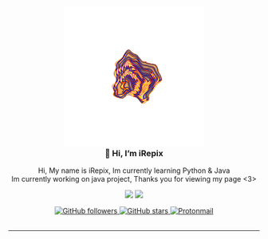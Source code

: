 <a>
  <h3 align="center">
    <img
      src="https://github.com/iRepix/iRepix/blob/main/Assets/image.png"
      width="280"
    /><br />
    👋 Hi, I’m iRepix
  </h3>
  <p align="center">
    Hi, My name is iRepix, Im currently learning Python & Java<br />
    Im currently working on java project, Thanks you for viewing my page <3>
  </p>
</a>

<p align="center">
  <img
    src="https://raw.githubusercontent.com/catppuccin/catppuccin/dev/assets/palette/morning.png"
    width="175"
  />
  <img
    src="https://raw.githubusercontent.com/catppuccin/catppuccin/dev/assets/palette/night.png"
    width="175"
  />
</p>

<div align="center">
  <a href="https://github.com/iRepix?tab=followers">
    <img
      alt="GitHub followers"
      src="https://img.shields.io/github/followers/iRepix?logo=github&colorA=1e1e28&colorB=c9cbff&style=for-the-badge"
    />
  </a>
  <a href="https://github.com/iRepix">
    <img
      alt="GitHub stars"
      src="https://img.shields.io/github/stars/iRepix?logo=github&colorA=1e1e28&colorB=c9cbff&style=for-the-badge"
    />
  </a>
  <a href="mailto:iR3pix@proton.me">
    <img
      alt="Protonmail"
      src="https://img.shields.io/badge/Protonmail-Contact me-%2300457C.svg?logo=protonmail&colorA=1e1e28&colorB=c9cbff&style=for-the-badge"
    />
  </a>
</div>
<br />

---


